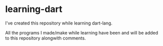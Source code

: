 # learning-dart

I've created this repository while learning dart-lang. 

All the programs I made/make while learning have been and will be added to this repository alongwith comments.
